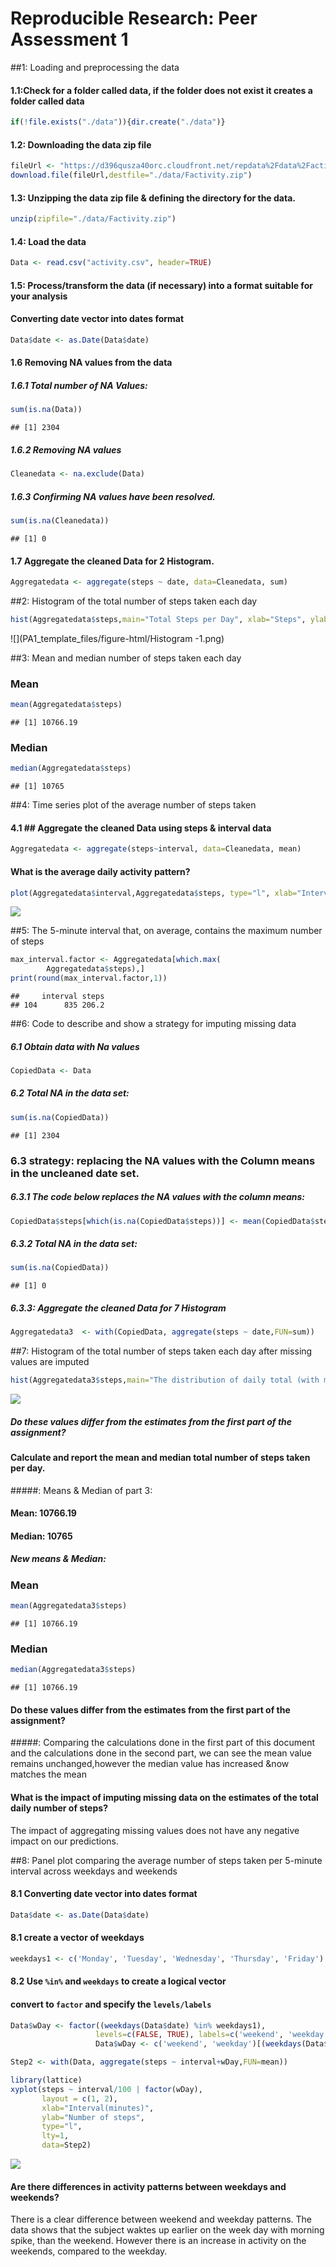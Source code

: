# Reproducible Research: Peer Assessment 1



##1:  Loading and preprocessing the data

#### 1.1:Check for a folder called data, if the folder does not exist it creates a folder called data


```r
if(!file.exists("./data")){dir.create("./data")}
```

####  1.2: Downloading the data zip file


```r
fileUrl <- "https://d396qusza40orc.cloudfront.net/repdata%2Fdata%2Factivity.zip"
download.file(fileUrl,destfile="./data/Factivity.zip")
```
#### 1.3: Unzipping the data zip file & defining the directory for the data.


```r
unzip(zipfile="./data/Factivity.zip")
```

#### 1.4: Load the data

```r
Data <- read.csv("activity.csv", header=TRUE)
```

#### 1.5: Process/transform the data (if necessary) into a format suitable for your analysis

#### Converting date vector into dates format


```r
Data$date <- as.Date(Data$date)
```






#### 1.6 Removing NA values from the data

##### 1.6.1 Total number of NA Values:


```r
sum(is.na(Data))
```

```
## [1] 2304
```

##### 1.6.2 Removing NA values


```r
Cleanedata <- na.exclude(Data)
```

##### 1.6.3 Confirming NA values have been resolved.


```r
sum(is.na(Cleanedata))
```

```
## [1] 0
```

#### 1.7 Aggregate the cleaned Data for 2 Histogram.

```r
Aggregatedata <- aggregate(steps ~ date, data=Cleanedata, sum)
```

##2: Histogram of the total number of steps taken each day


```r
hist(Aggregatedata$steps,main="Total Steps per Day", xlab="Steps", ylab="Frequency")
```

![](PA1_template_files/figure-html/Histogram -1.png)<!-- -->


##3: Mean and median number of steps taken each day

### Mean

```r
mean(Aggregatedata$steps)
```

```
## [1] 10766.19
```

### Median

```r
median(Aggregatedata$steps)
```

```
## [1] 10765
```

##4: Time series plot of the average number of steps taken

#### 4.1 ## Aggregate the cleaned Data using steps & interval data

```r
Aggregatedata <- aggregate(steps~interval, data=Cleanedata, mean)
```

#### What is the average daily activity pattern?


```r
plot(Aggregatedata$interval,Aggregatedata$steps, type="l", xlab="Interval(minutes)", ylab="Number of Steps",main="Average Number of Steps per Day by Interval")
```

![](PA1_template_files/figure-html/Timeseries-1.png)<!-- -->

##5: The 5-minute interval that, on average, contains the maximum number of steps


```r
max_interval.factor <- Aggregatedata[which.max(  
        Aggregatedata$steps),]
print(round(max_interval.factor,1))
```

```
##     interval steps
## 104      835 206.2
```

##6: Code to describe and show a strategy for imputing missing data

##### 6.1 Obtain data with Na values


```r
CopiedData <- Data
```


##### 6.2 Total NA in the data set:

```r
sum(is.na(CopiedData))
```

```
## [1] 2304
```




### 6.3 strategy: replacing the NA values with the Column means in the uncleaned date set.

##### 6.3.1  The code below replaces the NA values with the column means:


```r
CopiedData$steps[which(is.na(CopiedData$steps))] <- mean(CopiedData$steps,na.rm = TRUE)
```

##### 6.3.2 Total NA in the data set:

```r
sum(is.na(CopiedData))
```

```
## [1] 0
```

##### 6.3.3: Aggregate the cleaned Data for 7 Histogram


```r
Aggregatedata3  <- with(CopiedData, aggregate(steps ~ date,FUN=sum))
```


##7: Histogram of the total number of steps taken each day after missing values are imputed

```r
hist(Aggregatedata3$steps,main="The distribution of daily total (with missing data imputed)", xlab="Steps", ylab="Frequency")
```

![](PA1_template_files/figure-html/unnamed-chunk-19-1.png)<!-- -->


#####  Do these values differ from the estimates from the first part of the assignment?

#### Calculate and report the mean and median total number of steps taken per day. 

#####: Means & Median of part 3: 

#### Mean: 10766.19

#### Median: 10765

##### New means & Median: 

### Mean

```r
mean(Aggregatedata3$steps)
```

```
## [1] 10766.19
```

### Median

```r
median(Aggregatedata3$steps)
```

```
## [1] 10766.19
```

#### Do these values differ from the estimates from the first part of the assignment? 

#####: Comparing the calculations done in the first part of this document and the calculations done in the second  part, we can see the mean value remains unchanged,however the median value has increased &now matches the mean

#### What is the impact of imputing missing data on the estimates of the total daily number of steps?
The impact of aggregating missing values does not have any negative impact on our predictions. 

##8: Panel plot comparing the average number of steps taken per 5-minute interval across weekdays and weekends

#### 8.1 Converting date vector into dates format

```r
Data$date <- as.Date(Data$date)
```

#### 8.1 create a vector of weekdays

```r
weekdays1 <- c('Monday', 'Tuesday', 'Wednesday', 'Thursday', 'Friday')
```

#### 8.2 Use `%in%` and `weekdays` to create a logical vector
#### convert to `factor` and specify the `levels/labels`

```r
Data$wDay <- factor((weekdays(Data$date) %in% weekdays1), 
                   levels=c(FALSE, TRUE), labels=c('weekend', 'weekday')) 
                   Data$wDay <- c('weekend', 'weekday')[(weekdays(Data$date) %in% weekdays1)+1L] 
```


```r
Step2 <- with(Data, aggregate(steps ~ interval+wDay,FUN=mean))
```


```r
library(lattice)
xyplot(steps ~ interval/100 | factor(wDay),
       layout = c(1, 2),
       xlab="Interval(minutes)",
       ylab="Number of steps",
       type="l",
       lty=1,
       data=Step2)
```

![](PA1_template_files/figure-html/Q8-1.png)<!-- -->


#### Are there differences in activity patterns between weekdays and weekends?

There is a clear difference between weekend and weekday patterns.  The data shows that the subject waktes up earlier
on the week day with morning spike, than the weekend. However there is an increase in activity on the weekends, compared to the weekday.



